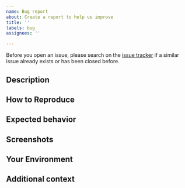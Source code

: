 ```yaml
---
name: Bug report
about: Create a report to help us improve
title: ''
labels: bug
assignees: ''

---
```


Before you open an issue, please search on the [issue tracker](https://github.com/unfoldedcircle/ucr2-toolchain/issues)
if a similar issue already exists or has been closed before.

## Description
<!--- A clear and concise description of what the bug is. -->

## How to Reproduce
<!-- Steps to reproduce the behavior -->

## Expected behavior
<!--- A clear and concise description of what you expected to happen. -->

## Screenshots
<!--- If applicable, add screenshots to help explain your problem. Otherwise, you can delete this section. -->

## Your Environment
<!--- Include as many relevant details about the environment you experienced the bug in -->

## Additional context
<!--- Add any other context about the problem here. Otherwise, you can delete this section. -->
<!--- How has this issue affected you? What are you trying to accomplish? -->
<!--- Providing context helps us come up with a solution that is most useful in the real world -->
